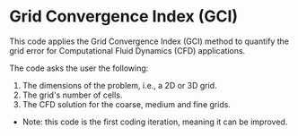 # Grid Convergence Index (GCI)

This code applies the Grid Convergence Index (GCI) method to quantify the grid error for Computational Fluid Dynamics (CFD) applications.

The code asks the user the following:

1. The dimensions of the problem, i.e., a 2D or 3D grid.
2. The grid's number of cells.
3. The CFD solution for the coarse, medium and fine grids.

* Note: this code is the first coding iteration, meaning it can be improved.
